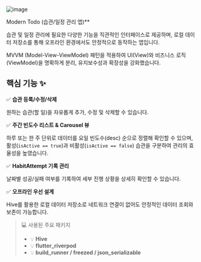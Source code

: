 <aside>

  ![image](https://github.com/user-attachments/assets/7d3d7dcc-1347-46f7-a238-ac23067cad81)

Modern Todo (습관/일정 관리 앱)**

습관 및 일정 관리에 필요한 다양한 기능을 직관적인 인터페이스로 제공하며, 로컬 데이터 저장소를 통해 오프라인 환경에서도 안정적으로 동작하는 앱입니다.

MVVM (Model-View-ViewModel) 패턴을 적용하여 UI(View)와 비즈니스 로직(ViewModel)을 명확하게 분리, 유지보수성과 확장성을 강화했습니다.

## 핵심 기능 ✨

✅ **습관 등록/수정/삭제**

원하는 습관(할 일)을 자유롭게 추가, 수정 및 삭제할 수 있습니다.

✅ **주간 빈도수 리스트 & Carousel 뷰**

하루 또는 한 주 단위로 데이터를 요일 빈도수(desc) 순으로 정렬해 확인할 수 있으며, 활성(`isActive == true`)과 비활성(`isActive == false`) 습관을 구분하여 관리의 효율성을 높였습니다.

✅ **HabitAttempt 기록 관리**

날짜별 성공/실패 여부를 기록하여 세부 진행 상황을 상세히 확인할 수 있습니다.

✅ **오프라인 우선 설계**

Hive를 활용한 로컬 데이터 저장소로 네트워크 연결이 없어도 안정적인 데이터 조회와 보존이 가능합니다.

> 💻 사용된 주요 패키지
>
> - 💡 **Hive**
> - 💡 **flutter_riverpod**
> - 💡 **build_runner / freezed / json_serializable**

</aside>
